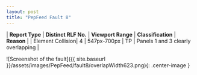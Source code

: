 ```yaml
---
layout: post
title: "PepFeed Fault 8"
---
```

| **Report Type** | **Distinct RLF No.** | **Viewport Range** | **Classification** | **Reason** |
| Element Collision| 4 | 547px-700px | TP | Panels 1 and 3 clearly overlapping | 

![Screenshot of the fault]({{ site.baseurl }}/assets/images/PepFeed/fault8/overlapWidth623.png){: .center-image }